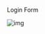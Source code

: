 Login Form

![img](https://github.com/user-attachments/assets/01c4f6b6-e441-43f1-acc2-a29951335bd9)
